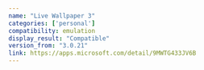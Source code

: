 ```yaml
---
name: "Live Wallpaper 3"
categories: ['personal']
compatibility: emulation
display_result: "Compatible"
version_from: "3.0.21"
link: https://apps.microsoft.com/detail/9MWTG433JV6B
---
```

